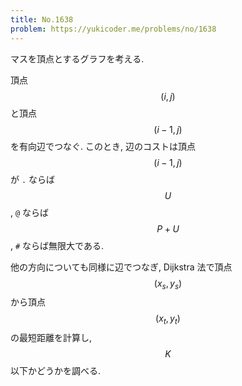 ```yaml
---
title: No.1638
problem: https://yukicoder.me/problems/no/1638
---
```

マスを頂点とするグラフを考える.

頂点 $$ (i, j) $$ と頂点 $$ (i-1, j) $$ を有向辺でつなぐ. このとき, 辺のコストは頂点 $$ (i-1, j) $$ が `.` ならば $$ U $$, `@` ならば $$ P+U $$, `#` ならば無限大である.

他の方向についても同様に辺でつなぎ, Dijkstra 法で頂点 $$ (x_s, y_s) $$ から頂点 $$ (x_t, y_t) $$ の最短距離を計算し, $$ K $$ 以下かどうかを調べる.
